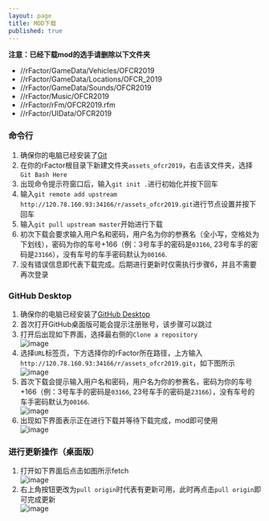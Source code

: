 ```yaml
---
layout: page
title: MOD下载
published: true
---
```

**注意：已经下载mod的选手请删除以下文件夹**  
* //rFactor/GameData/Vehicles/OFCR2019  
* //rFactor/GameData/Locations/OFCR_2019
* //rFactor/GameData/Sounds/OFCR2019  
* //rFactor/Music/OFCR2019  
* //rFactor/rFm/OFCR2019.rfm  
* //rFactor/UIData/OFCR2019  
  
### 命令行  
1. 确保你的电脑已经安装了[Git](https://git-scm.com/downloads)  
2. 在你的rFactor根目录下新建文件夹`assets_ofcr2019`，右击该文件夹，选择`Git Bash Here`  
3. 出现命令提示符窗口后，输入`git init .`进行初始化并按下回车  
4. 输入`git remote add upstream http://120.78.160.93:34166/r/assets_ofcr2019.git`进行节点设置并按下回车  
5. 输入`git pull upstream master`开始进行下载
6. 初次下载会要求输入用户名和密码，用户名为你的参赛名（全小写，空格处为下划线），密码为你的车号+166（例：3号车手的密码是`03166`, 23号车手的密码是`23166`），没有车号的车手密码默认为`00166`.  
7. 没有错误信息即代表下载完成。后期进行更新时仅需执行步骤6，并且不需要再次登录  

### GitHub Desktop  
1. 确保你的电脑已经安装了[GitHub Desktop](https://desktop.github.com/)  
2. 首次打开GitHub桌面版可能会提示注册账号，该步骤可以跳过  
3. 打开后出现如下界面，选择最右侧的`Clone a repository`  
![image](https://i.ibb.co/z4vgckn/TIM-20190107235732.png) 
4. 选择`URL`标签页，下方选择你的rFactor所在路径，上方输入`http://120.78.160.93:34166/r/assets_ofcr2019.git`，如下图所示  
![image](https://i.ibb.co/ypRzR9d/TIM-20190110234844.png)  
5. 首次下载会提示输入用户名和密码，用户名为你的参赛名，密码为你的车号+166（例：3号车手的密码是`03166`, 23号车手的密码是`23166`），没有车号的车手密码默认为`00166`.  
![image](https://i.ibb.co/LtBr0Zk/TIM-20190110235108.png)
6. 出现如下界面表示正在进行下载并等待下载完成，mod即可使用  
![image](https://i.ibb.co/jk78sX3/TIM-20190108000121.png)  

### 进行更新操作（桌面版）  
1. 打开如下界面后点击如图所示fetch  
![image](https://i.ibb.co/GHBQnJb/TIM-20190108000314.png)  
2. 右上角按钮更改为`pull origin`时代表有更新可用，此时再点击`pull origin`即可完成更新  
![image](https://i.ibb.co/cvwgF8t/TIM-20190108000432.png)  
